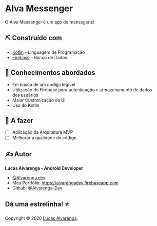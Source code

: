 # Alva Messenger

O Alva Messenger é um app de mensagens!

## ⛏️ Construído com

- [Kotlin](https://kotlinlang.org/) - Linguagem de Programação
- [Firebase](https://firebase.google.com/) - Banco de Dados

## 🎉 Conhecimentos abordados

- Em busca de um código legível
- Utilização do Firebase para autenticação e armazenamento de dados dos usuários
- Maior Customização da UI
- Uso do Kotlin

## 📝 A fazer

- [ ] Aplicação da Arquitetura MVP
- [ ] Melhorar a qualidade do código

## ✍️ Autor

**Lucas Alvarenga - Android Developer**

- [@Alvarenga.dev](https://www.instagram.com/alvarenga.dev/)
- Meu Portfólio: https://alvarengadev.firebaseapp.com
- Github: [@Alvarenga-Dev](https://github.com/Alvarenga-Dev)

## Dá uma estrelinha! ⭐️

Copyright © 2020 [Lucas Alvarenga](https://github.com/Alvarenga-Dev). <br/>
